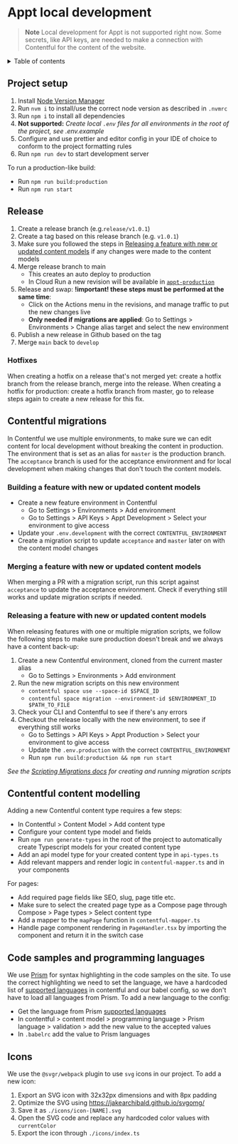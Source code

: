 # Appt local development

> **Note**
> Local development for Appt is not supported right now. Some secrets, like API keys, are needed to make a connection with Contentful for the content of the website.

<details>
<summary>Table of contents</summary>

- [Project setup](#project-setup)
- [Release](#release)
- [Contentful migrations](#contentful-migrations)
- [Contentful content modelling](#contentful-content-modelling)
- [Code samples and programming languages](#code-samples-and-programming-languages)
- [Icons](#icons)
</details>


## Project setup

1. Install [Node Version Manager](https://github.com/nvm-sh/nvm)
2. Run `nvm i` to install/use the correct node version as described in `.nvmrc`
3. Run `npm i` to install all dependencies
4. **Not supported:** *Create local `.env` files for all environments in the root of the project, see .env.example*
5. Configure and use prettier and editor config in your IDE of choice to conform to the project formatting rules
6. Run `npm run dev` to start development server

To run a production-like build:

- Run `npm run build:production`
- Run `npm run start`

## Release

1. Create a release branch (e.g.`release/v1.0.1`)
2. Create a tag based on this release branch (e.g. `v1.0.1`)
3. Make sure you followed the steps in [Releasing a feature with new or updated content models](#releasing-a-feature-with-new-or-updated-content-models) if any changes were made to the content models
4. Merge release branch to main
   - This creates an auto deploy to production
   - In Cloud Run a new revision will be available in [`appt-production`](https://console.cloud.google.com/run/detail/europe-west4/appt-production/revisions?project=appt-org)
5. Release and swap: **!important! these steps must be performed at the same time**:
   - Click on the Actions menu in the revisions, and manage traffic to put the new changes live
   - **Only needed if migrations are applied**: Go to Settings > Environments > Change alias target and select the new environment
6. Publish a new release in Github based on the tag
7. Merge `main` back to `develop`

### Hotfixes

When creating a hotfix on a release that's not merged yet: create a hotfix branch from the release branch, merge into
the release. When creating a hotfix for production: create a hotfix branch from master, go to release steps again to
create a new release for this fix.

## Contentful migrations

In Contentful we use multiple environments, to make sure we can edit content for local development without breaking the
content in production. The environment that is set as an alias for `master` is the production branch. The `acceptance`
branch is used for the acceptance environment and for local development when making changes that don't touch the content
models.

### Building a feature with new or updated content models

- Create a new feature environment in Contentful
  - Go to Settings > Environments > Add environment
  - Go to Settings > API Keys > Appt Development > Select your environment to give access
- Update your `.env.development` with the correct `CONTENTFUL_ENVIRONMENT`
- Create a migration script to update `acceptance` and `master` later on with the content model changes

### Merging a feature with new or updated content models

When merging a PR with a migration script, run this script against `acceptance` to update the acceptance environment.
Check if everything still works and update migration scripts if needed.

### Releasing a feature with new or updated content models

When releasing features with one or multiple migration scripts, we follow the following steps to make sure production
doesn't break and we always have a content back-up:

1. Create a new Contentful environment, cloned from the current master alias
   - Go to Settings > Environments > Add environment
2. Run the new migration scripts on this new environment
   - `contentful space use --space-id $SPACE_ID`
   - `contentful space migration --environment-id $ENVIRONMENT_ID $PATH_TO_FILE`
3. Check your CLI and Contentful to see if there's any errors
4. Checkout the release locally with the new environment, to see if everything still works
   - Go to Settings > API Keys > Appt Production > Select your environment to give access
   - Update the `.env.production` with the correct `CONTENTFUL_ENVIRONMENT`
   - Run `npm run build:production && npm run start`

_See the [Scripting Migrations docs](https://www.contentful.com/developers/docs/tutorials/cli/scripting-migrations/) for
creating and running migration scripts_

## Contentful content modelling

Adding a new Contentful content type requires a few steps:

- In Contentful > Content Model > Add content type
- Configure your content type model and fields
- Run `npm run generate-types` in the root of the project to automatically create Typescript models for your created
  content type
- Add an api model type for your created content type in `api-types.ts`
- Add relevant mappers and render logic in `contentful-mapper.ts` and in your components

For pages:

- Add required page fields like SEO, slug, page title etc.
- Make sure to select the created page type as a Compose page through Compose > Page types > Select content type
- Add a mapper to the `mapPage` function in `contentful-mapper.ts`
- Handle page component rendering in `PageHandler.tsx` by importing the component and return it in the switch case

## Code samples and programming languages

We use [Prism](https://prismjs.com/) for syntax highlighting in the code samples on the site. To use the correct
highlighting we need to set the language, we have a hardcoded list
of [supported languages](https://prismjs.com/#supported-languages) in contentful and our babel config, so we don't have
to load all languages from Prism. To add a new language to the config:

- Get the language from Prism [supported languages](https://prismjs.com/#supported-languages)
- In contentful > content model > programming language > Prism language > validation > add the new value to the accepted values
- In `.babelrc` add the value to Prism languages

## Icons

We use the `@svgr/webpack` plugin to use `svg` icons in our project. To add a new icon:

1. Export an SVG icon with 32x32px dimensions and with 8px padding
2. Optimize the SVG using https://jakearchibald.github.io/svgomg/
3. Save it as `./icons/icon-[NAME].svg`
4. Open the SVG code and replace any hardcoded color values with `currentColor`
5. Export the icon through `./icons/index.ts`
